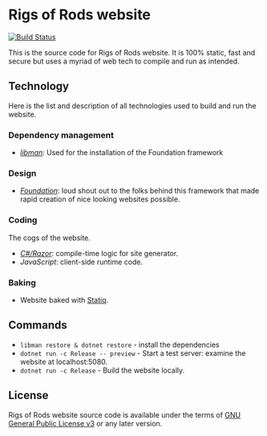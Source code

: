 # Rigs of Rods website
[![Build Status](https://travis-ci.org/RigsOfRods/rigsofrods.org.svg?branch=master)](https://travis-ci.org/RigsOfRods/rigsofrods.org)

This is the source code for Rigs of Rods website. It is 100% static, fast and secure but uses a myriad of web tech to compile and run as intended.

## Technology
Here is the list and description of all technologies used to build and run the website.

### Dependency management
* _[libman](https://docs.microsoft.com/en-us/aspnet/core/client-side/libman/)_: Used for the installation of the Foundation framework

### Design
* _[Foundation](http://foundation.zurb.com/)_: loud shout out to the folks behind this framework that made rapid creation of nice looking websites possible.

### Coding
The cogs of the website.

* _[C#/Razor](https://dotnet.microsoft.com/)_: compile-time logic for site generator.
* _JavaScript_: client-side runtime code.

### Baking
* Website baked with [Statiq](https://statiq.dev/).

## Commands
* `libman restore & dotnet restore` - install the dependencies
* `dotnet run -c Release -- preview` - Start a test server: examine the website at localhost:5080.
* `dotnet run -c Release` - Build the website locally.

## License

Rigs of Rods website source code is available under the terms of [GNU General Public License v3](http://www.gnu.org/licenses/gpl.html) or any later version.
